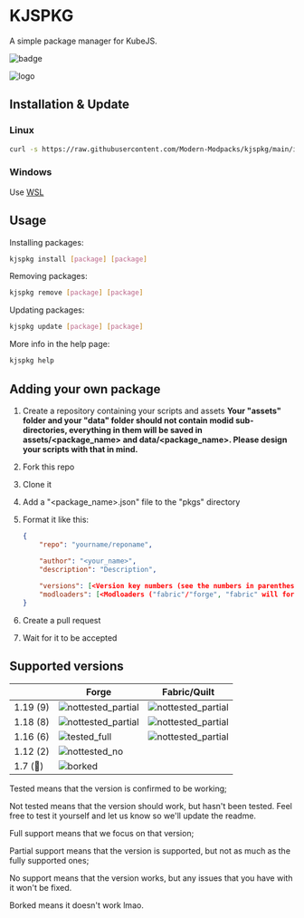 # KJSPKG

A simple package manager for KubeJS.

![badge](https://img.shields.io/badge/contributions-welcome-c374e4?style=for-the-badge&labelColor=480066&logo=hackthebox&logoColor=white)

![logo](https://user-images.githubusercontent.com/79367505/227798123-5454e9b1-b39b-4c45-9e02-e18f2e807585.png)

## Installation & Update

### Linux

```sh
curl -s https://raw.githubusercontent.com/Modern-Modpacks/kjspkg/main/install.sh | sh
```

### Windows

Use [WSL](https://learn.microsoft.com/en-us/windows/wsl/install)

## Usage

Installing packages:

```sh
kjspkg install [package] [package]
```

Removing packages:

```sh
kjspkg remove [package] [package]
```

Updating packages:

```sh
kjspkg update [package] [package]
```

More info in the help page:

```sh
kjspkg help
```

## Adding your own package

1. Create a repository containing your scripts and assets
    **Your "assets" folder and your "data" folder should not contain modid sub-directories, everything in them will be saved in assets/<package_name> and data/<package_name>. Please design your scripts with that in mind.**
2. Fork this repo
3. Clone it
4. Add a "<package_name>.json" file to the "pkgs" directory
5. Format it like this:

    ```json
    {
        "repo": "yourname/reponame",

        "author": "<your_name>",
        "description": "Description",
        
        "versions": [<Version key numbers (see the numbers in parentheses in the table below). Can contain multiple numbers>],
        "modloaders": [<Modloaders ("fabric"/"forge", "fabric" will for for quilt as well)>. Can contain multiple modloaders]
    }
    ```

6. Create a pull request
7. Wait for it to be accepted

## Supported versions

| |Forge|Fabric/Quilt|
|-|-----|------------|
|1.19 (9)|![nottested_partial](https://img.shields.io/badge/Not%20Tested-Partial%20Support-green)|![nottested_partial](https://img.shields.io/badge/Not%20tested-Partial%20Support-green)|
|1.18 (8)|![nottested_partial](https://img.shields.io/badge/Not%20Tested-Partial%20Support-green)|![nottested_partial](https://img.shields.io/badge/Not%20tested-Partial%20Support-green)|
|1.16 (6)|![tested_full](https://img.shields.io/badge/Tested-Full%20Support-brightgreen)|![nottested_partial](https://img.shields.io/badge/Not%20tested-Partial%20Support-green)|
|1.12 (2)|![nottested_no](https://img.shields.io/badge/Not%20Tested-No%20Support-yellow)||
|1.7 (🧌)|![borked](https://img.shields.io/badge/Borked-red)||

Tested means that the version is confirmed to be working;

Not tested means that the version should work, but hasn't been tested. Feel free to test it yourself and let us know so we'll update the readme.

Full support means that we focus on that version;

Partial support means that the version is supported, but not as much as the fully supported ones;

No support means that the version works, but any issues that you have with it won't be fixed.

Borked means it doesn't work lmao.
